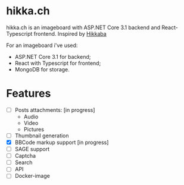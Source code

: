 # hikka.ch
hikka.ch is an imageboard with ASP.NET Core 3.1 backend and React-Typescript frontend. Inspired by [Hikkaba](https://github.com/magicxor/Hikkaba)

For an imageboard i've used:
- ASP.NET Core 3.1 for backend;
- React with Typescript for frontend;
- MongoDB for storage.

# Features
- [ ] Posts attachments: [in progress]
    * Audio
    * Video
    * Pictures
- [ ] Thumbnail generation
- [x] BBCode markup support [in progress]
- [ ] SAGE support
- [ ] Captcha
- [ ] Search
- [ ] API
- [ ] Docker-image
